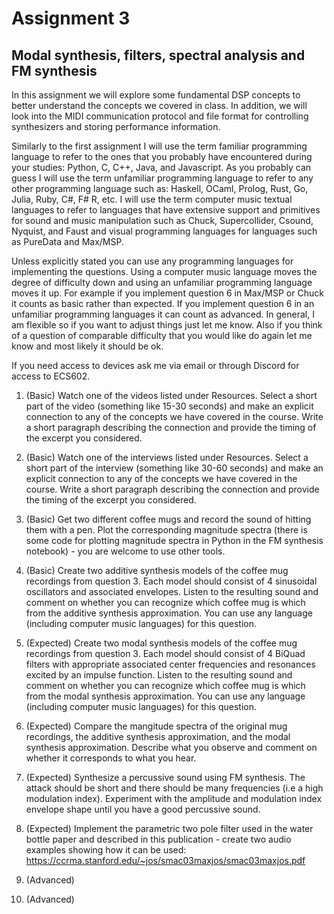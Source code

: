 # Assignment 3 

Modal synthesis, filters, spectral analysis and FM synthesis 
------------------------------------------------------------

In this assignment we will explore some fundamental DSP concepts 
to better understand the concepts we covered in class. In addition, 
we will look into the MIDI communication protocol and file format for 
controlling synthesizers and storing performance information. 

Similarly to the first assignment I will use the term familiar programming 
language to refer to the ones that you probably have encountered during your 
studies: Python, C, C++, Java, and Javascript. As you probably can guess I will use the
term unfamiliar programming language to refer to any other programming
language such as: Haskell, OCaml, Prolog, Rust, Go, Julia, Ruby, C#, F#
R, etc. I will use the term computer music textual languages to refer to languages 
that have extensive support and primitives for sound and music manipulation such as 
Chuck, Supercollider, Csound, Nyquist, and Faust and visual programming languages 
for languages such as PureData and Max/MSP. 

Unless explicitly stated you can use any programming languages for implementing 
the questions. Using a computer music language moves the degree of difficulty down and using an unfamiliar programming language moves it up. For example if you implement question 6 in Max/MSP or Chuck it counts as basic rather than expected. If you implement question 6 in an unfamiliar programming languages it can count as advanced. In general, I am flexible so if you want to adjust things just let me know. Also if you 
think of a question of comparable difficulty that you would like do again let me know and most likely 
it should be ok. 

If you need access to devices ask me via email or through Discord for access to ECS602. 


1. (Basic) Watch one of the videos listed under Resources. Select a short part of the video (something like 15-30 seconds) and make an explicit connection to any of the concepts we have covered in the course. Write a short paragraph describing the connection and provide the timing of the excerpt you considered. 

2. (Basic) Watch one of the interviews listed under Resources. Select a short part of the interview (something like 30-60 seconds) and make an explicit connection to any of the concepts we have covered in the course. Write a short paragraph describing the connection and provide the timing of the excerpt you considered. 

3. (Basic) Get two different coffee mugs and record the sound of hitting them with a pen. Plot the corresponding magnitude spectra (there is some code for plotting magnitude spectra in Python in the FM synthesis notebook) - you are welcome to use other tools. 

4. (Basic) Create two additive synthesis models of the coffee mug recordings from question 3. Each model should consist of 4 sinusoidal oscillators and associated envelopes. Listen to the resulting sound and comment on whether you can recognize which coffee mug is which from the additive synthesis approximation. You can use any language (including computer music languages) for this question. 

5. (Expected) Create two modal synthesis models of the coffee mug recordings from question 3. Each model should consist of 4 BiQuad filters with appropriate associated center frequencies and resonances excited by an impulse function. Listen to the resulting sound and comment on whether you can recognize which coffee mug is which from the modal synthesis approximation. You can use any language (including computer music languages) for this question.  

6. (Expected) Compare the mangitude spectra of the original mug recordings, the additive synthesis approximation, and the modal synthesis approximation. Describe what you observe and comment on whether it corresponds to what you hear. 

7. (Expected) Synthesize a percussive sound using FM synthesis. The attack should be short and there should be many frequencies (i.e a high modulation index). Experiment with the amplitude and modulation index envelope shape until you have a good percussive sound. 

8. (Expected) Implement the parametric two pole filter used in the water bottle paper and described in this publication - create two audio examples showing how it can be used: https://ccrma.stanford.edu/~jos/smac03maxjos/smac03maxjos.pdf

10. (Advanced) 

10. (Advanced) 
